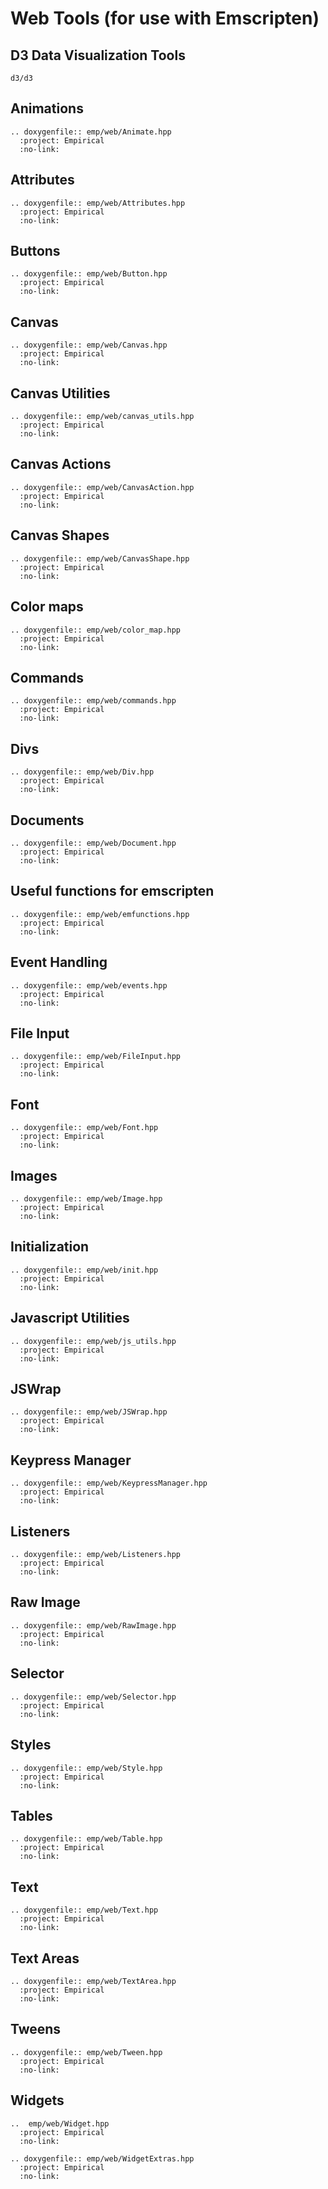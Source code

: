 # Web Tools (for use with Emscripten)

## D3 Data Visualization Tools

```{toctree}
d3/d3
```

## Animations

```{eval-rst}
.. doxygenfile:: emp/web/Animate.hpp
  :project: Empirical
  :no-link:
```

## Attributes

```{eval-rst}
.. doxygenfile:: emp/web/Attributes.hpp
  :project: Empirical
  :no-link:
```

## Buttons

```{eval-rst}
.. doxygenfile:: emp/web/Button.hpp
  :project: Empirical
  :no-link:
```

## Canvas

```{eval-rst}
.. doxygenfile:: emp/web/Canvas.hpp
  :project: Empirical
  :no-link:
```

## Canvas Utilities

```{eval-rst}
.. doxygenfile:: emp/web/canvas_utils.hpp
  :project: Empirical
  :no-link:
```

## Canvas Actions

```{eval-rst}
.. doxygenfile:: emp/web/CanvasAction.hpp
  :project: Empirical
  :no-link:
```

## Canvas Shapes

```{eval-rst}
.. doxygenfile:: emp/web/CanvasShape.hpp
  :project: Empirical
  :no-link:
```

## Color maps

```{eval-rst}
.. doxygenfile:: emp/web/color_map.hpp
  :project: Empirical
  :no-link:
```

## Commands

```{eval-rst}
.. doxygenfile:: emp/web/commands.hpp
  :project: Empirical
  :no-link:
```

## Divs

```{eval-rst}
.. doxygenfile:: emp/web/Div.hpp
  :project: Empirical
  :no-link:
```

## Documents

```{eval-rst}
.. doxygenfile:: emp/web/Document.hpp
  :project: Empirical
  :no-link:
```

## Useful functions for emscripten

```{eval-rst}
.. doxygenfile:: emp/web/emfunctions.hpp
  :project: Empirical
  :no-link:
```

## Event Handling

```{eval-rst}
.. doxygenfile:: emp/web/events.hpp
  :project: Empirical
  :no-link:
```

## File Input

```{eval-rst}
.. doxygenfile:: emp/web/FileInput.hpp
  :project: Empirical
  :no-link:
```

## Font

```{eval-rst}
.. doxygenfile:: emp/web/Font.hpp
  :project: Empirical
  :no-link:
```

## Images

```{eval-rst}
.. doxygenfile:: emp/web/Image.hpp
  :project: Empirical
  :no-link:
```

## Initialization

```{eval-rst}
.. doxygenfile:: emp/web/init.hpp
  :project: Empirical
  :no-link:
```

## Javascript Utilities

```{eval-rst}
.. doxygenfile:: emp/web/js_utils.hpp
  :project: Empirical
  :no-link:
```

## JSWrap

```{eval-rst}
.. doxygenfile:: emp/web/JSWrap.hpp
  :project: Empirical
  :no-link:
```

## Keypress Manager

```{eval-rst}
.. doxygenfile:: emp/web/KeypressManager.hpp
  :project: Empirical
  :no-link:
```

## Listeners

```{eval-rst}
.. doxygenfile:: emp/web/Listeners.hpp
  :project: Empirical
  :no-link:
```

## Raw Image

```{eval-rst}
.. doxygenfile:: emp/web/RawImage.hpp
  :project: Empirical
  :no-link:
```

## Selector

```{eval-rst}
.. doxygenfile:: emp/web/Selector.hpp
  :project: Empirical
  :no-link:
```

## Styles

```{eval-rst}
.. doxygenfile:: emp/web/Style.hpp
  :project: Empirical
  :no-link:
```

## Tables

```{eval-rst}
.. doxygenfile:: emp/web/Table.hpp
  :project: Empirical
  :no-link:
```

## Text

```{eval-rst}
.. doxygenfile:: emp/web/Text.hpp
  :project: Empirical
  :no-link:
```

## Text Areas

```{eval-rst}
.. doxygenfile:: emp/web/TextArea.hpp
  :project: Empirical
  :no-link:
```

## Tweens

```{eval-rst}
.. doxygenfile:: emp/web/Tween.hpp
  :project: Empirical
  :no-link:
```

## Widgets

```{eval-rst}
..  emp/web/Widget.hpp
  :project: Empirical
  :no-link:
```

```{eval-rst}
.. doxygenfile:: emp/web/WidgetExtras.hpp
  :project: Empirical
  :no-link:
```
